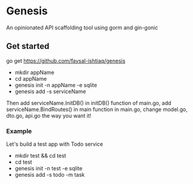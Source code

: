 # Genesis

An opinionated API scaffolding tool using gorm and gin-gonic

## Get started

go get https://github.com/faysal-ishtiaq/genesis

- mkdir appName
- cd appName
- genesis init -n appName -e sqlite
- genesis add -s serviceName

Then add serviceName.InitDB() in initDB() function of main.go, add serviceName.BindRoutes() in main function in main.go, change model.go, dto.go, api.go the way you want it!

### Example
Let's build a test app with Todo service

- mkdir test && cd test
- cd test
- genesis init -n test -e sqlite
- genesis add -s todo -m task
